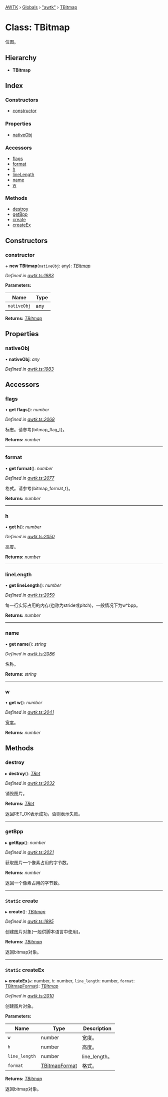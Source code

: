 [AWTK](../README.md) › [Globals](../globals.md) › ["awtk"](../modules/_awtk_.md) › [TBitmap](_awtk_.tbitmap.md)

# Class: TBitmap

位图。

## Hierarchy

* **TBitmap**

## Index

### Constructors

* [constructor](_awtk_.tbitmap.md#constructor)

### Properties

* [nativeObj](_awtk_.tbitmap.md#nativeobj)

### Accessors

* [flags](_awtk_.tbitmap.md#flags)
* [format](_awtk_.tbitmap.md#format)
* [h](_awtk_.tbitmap.md#h)
* [lineLength](_awtk_.tbitmap.md#linelength)
* [name](_awtk_.tbitmap.md#name)
* [w](_awtk_.tbitmap.md#w)

### Methods

* [destroy](_awtk_.tbitmap.md#destroy)
* [getBpp](_awtk_.tbitmap.md#getbpp)
* [create](_awtk_.tbitmap.md#static-create)
* [createEx](_awtk_.tbitmap.md#static-createex)

## Constructors

###  constructor

\+ **new TBitmap**(`nativeObj`: any): *[TBitmap](_awtk_.tbitmap.md)*

*Defined in [awtk.ts:1983](https://github.com/zlgopen/awtk-binding/blob/d723364/tools/code_gen/js/output/awtk.ts#L1983)*

**Parameters:**

Name | Type |
------ | ------ |
`nativeObj` | any |

**Returns:** *[TBitmap](_awtk_.tbitmap.md)*

## Properties

###  nativeObj

• **nativeObj**: *any*

*Defined in [awtk.ts:1983](https://github.com/zlgopen/awtk-binding/blob/d723364/tools/code_gen/js/output/awtk.ts#L1983)*

## Accessors

###  flags

• **get flags**(): *number*

*Defined in [awtk.ts:2068](https://github.com/zlgopen/awtk-binding/blob/d723364/tools/code_gen/js/output/awtk.ts#L2068)*

标志。请参考{bitmap_flag_t}。

**Returns:** *number*

___

###  format

• **get format**(): *number*

*Defined in [awtk.ts:2077](https://github.com/zlgopen/awtk-binding/blob/d723364/tools/code_gen/js/output/awtk.ts#L2077)*

格式。请参考{bitmap_format_t}。

**Returns:** *number*

___

###  h

• **get h**(): *number*

*Defined in [awtk.ts:2050](https://github.com/zlgopen/awtk-binding/blob/d723364/tools/code_gen/js/output/awtk.ts#L2050)*

高度。

**Returns:** *number*

___

###  lineLength

• **get lineLength**(): *number*

*Defined in [awtk.ts:2059](https://github.com/zlgopen/awtk-binding/blob/d723364/tools/code_gen/js/output/awtk.ts#L2059)*

每一行实际占用的内存(也称为stride或pitch)，一般情况下为w*bpp。

**Returns:** *number*

___

###  name

• **get name**(): *string*

*Defined in [awtk.ts:2086](https://github.com/zlgopen/awtk-binding/blob/d723364/tools/code_gen/js/output/awtk.ts#L2086)*

名称。

**Returns:** *string*

___

###  w

• **get w**(): *number*

*Defined in [awtk.ts:2041](https://github.com/zlgopen/awtk-binding/blob/d723364/tools/code_gen/js/output/awtk.ts#L2041)*

宽度。

**Returns:** *number*

## Methods

###  destroy

▸ **destroy**(): *[TRet](../enums/_awtk_.tret.md)*

*Defined in [awtk.ts:2032](https://github.com/zlgopen/awtk-binding/blob/d723364/tools/code_gen/js/output/awtk.ts#L2032)*

销毁图片。

**Returns:** *[TRet](../enums/_awtk_.tret.md)*

返回RET_OK表示成功，否则表示失败。

___

###  getBpp

▸ **getBpp**(): *number*

*Defined in [awtk.ts:2021](https://github.com/zlgopen/awtk-binding/blob/d723364/tools/code_gen/js/output/awtk.ts#L2021)*

获取图片一个像素占用的字节数。

**Returns:** *number*

返回一个像素占用的字节数。

___

### `Static` create

▸ **create**(): *[TBitmap](_awtk_.tbitmap.md)*

*Defined in [awtk.ts:1995](https://github.com/zlgopen/awtk-binding/blob/d723364/tools/code_gen/js/output/awtk.ts#L1995)*

创建图片对象(一般供脚本语言中使用)。

**Returns:** *[TBitmap](_awtk_.tbitmap.md)*

返回bitmap对象。

___

### `Static` createEx

▸ **createEx**(`w`: number, `h`: number, `line_length`: number, `format`: [TBitmapFormat](../enums/_awtk_.tbitmapformat.md)): *[TBitmap](_awtk_.tbitmap.md)*

*Defined in [awtk.ts:2010](https://github.com/zlgopen/awtk-binding/blob/d723364/tools/code_gen/js/output/awtk.ts#L2010)*

创建图片对象。

**Parameters:**

Name | Type | Description |
------ | ------ | ------ |
`w` | number | 宽度。 |
`h` | number | 高度。 |
`line_length` | number | line_length。 |
`format` | [TBitmapFormat](../enums/_awtk_.tbitmapformat.md) | 格式。  |

**Returns:** *[TBitmap](_awtk_.tbitmap.md)*

返回bitmap对象。
